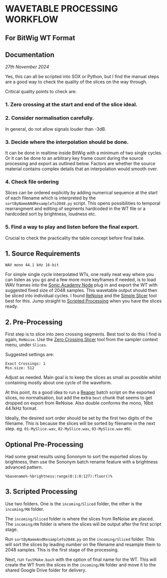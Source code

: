 # WAVETABLE PROCESSING WORKFLOW
## For BitWig WT Format
##  Documentation 
_27th November 2024_

Yes, this can all be scripted into SOX or Python, but I find the manual steps are a good way to check the quality of the slices on the way through. 

Critical quality points to check are:

### 1. Zero crossing at the start and end of the slice ideal. 
### 2. Consider normalisation carefully. 
In general, do not allow signals louder than -3dB.
### 3. Decide where the interpolation should be done. 
It can be done in realtime inside BitWig with a minimum of two single cycles. Or it can be done to an arbitrary key frame count during the source processing and export as outlined below. Factors are whether the source material contains complex details that an interpolation would smooth over.
### 4. Check file ordering
Slices can be ordered explicitly by adding numerical sequence at the start of each filename which is interpreted by the `sortByNameANdResampleTo2048.py` script. This opens possibilities to temporal rearrangment and editing of segments hardcoded in the WT file or a hardcoded sort by brightness, loudness etc. 

### 5. Find a way to play and listen before the final export.
Crucial to check the practicality the table concept before final bake.

## 1. Source Requirements

`WAV mono 44.1 kHz 16-bit`

For simple single cycle interpolated WTs, one really neat way where you can listen as you go and a few more more keyframes if needed, is to load WAV frames into the [Sonic Academy Node](https://www.sonicacademy.com/products/node) plug in and export the WT with suggested fixed size of 2048 samples. This wavetable output should then be sliced into individual cycles. I found [ReNoise](https://www.renoise.com) and the [Simple Slicer](https://www.renoise.com/tools/simpleslicer) tool best for this. Jump straight to [Scripted Processing](#3.-Scripted-Processing) when you have the slices ready.

## 2. Pre-Processing
First step is to slice into zero crossing segments. Best tool to do this I find is again, `ReNoise`. Use the [Zero Crossing Slicer](https://www.renoise.com/tools/zerocrossings) tool from the sampler context menu, under `Slices`.

Suggested settings are:
```
Exact Crossings: 1
Min.size: 512
```

Adjust as needed. Main goal is to keep the slices as small as possible whilst containing mostly about one cycle of the waveform.

At this point, its a good idea to run a [Reaper](https://www.reaper.fm) batch script on the exported slices, no normalisation, but add the extra `bext` chunk that seems to get dropped on export from ReNoise. Also double conforms the mono, 16bit 44.1kHz format.

Ideally, the desired sort order should be set by the first two digits of the filename. This is because the slices will be sorted by filename in the next step.   eg. `01-MySlice.wav`, `02-MySlice.wav`, `03-MySlice.wav` etc.

## Optional Pre-Processing
Had some great results using Sononym to sort the exported slices by brightness, then use the Sononym batch rename feature with a brightness advanced pattern. 

`%basename%-%brightness:range(0:1:0:127):floor()%`

## 3. Scripted Processing

Use two folders. One is the `incoming/Sliced` folder, the other is the `incoming/RN` folder.

The `incoming/Sliced` folder is where the slices from ReNoise are placed. The `incoming/RN` folder is where the slices will be output after the first script stage. 

Run `sortByNameAndResampleTo2048.py` on the `incoming/Sliced` folder. This will sort the slices by leading number on the filename and resample them to 2048 samples. This is the first stage of the processing.

Next, run `fastMake.bash` with the option of final name for the WT. This will create the WT from the slices in the `incoming/RN` folder and move it to the shared Google Drive folder for delivery. 







